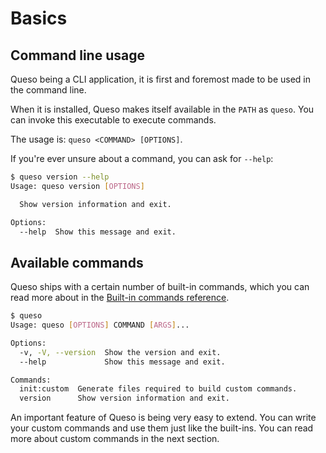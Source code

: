 # Basics

## Command line usage

Queso being a CLI application, it is first and foremost made to be used in the command line.

When it is installed, Queso makes itself available in the `PATH` as `queso`. You can invoke this executable to execute commands.

The usage is: `queso <COMMAND> [OPTIONS]`.

If you're ever unsure about a command, you can ask for `--help`:

```bash
$ queso version --help
Usage: queso version [OPTIONS]

  Show version information and exit.

Options:
  --help  Show this message and exit.
```

## Available commands

Queso ships with a certain number of built-in commands, which you can read more about in the [Built-in commands reference][built-in-commands].

```bash
$ queso
Usage: queso [OPTIONS] COMMAND [ARGS]...

Options:
  -v, -V, --version  Show the version and exit.
  --help             Show this message and exit.

Commands:
  init:custom  Generate files required to build custom commands.
  version      Show version information and exit.
```

An important feature of Queso is being very easy to extend. You can write your custom commands and use them just like the built-ins. You can read more about custom commands in the next section.

[built-in-commands]: ../reference/README.md#built-in-commands
